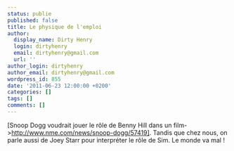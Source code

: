 ```yaml
---
status: publie
published: false
title: Le physique de l'emploi
author:
  display_name: Dirty Henry
  login: dirtyhenry
  email: dirtyhenry@gmail.com
  url: ''
author_login: dirtyhenry
author_email: dirtyhenry@gmail.com
wordpress_id: 855
date: '2011-06-23 12:00:00 +0200'
categories: []
tags: []
comments: []
---
```

[Snoop Dogg voudrait jouer le rôle de Benny Hill dans un film->http://www.nme.com/news/snoop-dogg/57419]. Tandis que chez nous, on parle aussi de Joey Starr pour interpréter le rôle de Sim. Le monde va mal !
